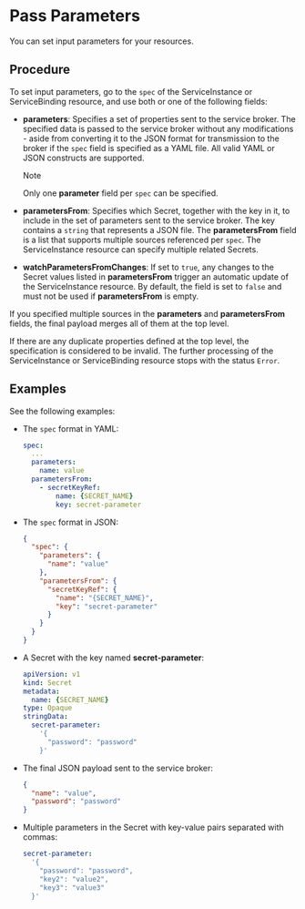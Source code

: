 # Pass Parameters

You can set input parameters for your resources.

## Procedure

To set input parameters, go to the `spec` of the ServiceInstance or ServiceBinding resource, and use both or one of the following fields:

* **parameters**: Specifies a set of properties sent to the service broker.
  The specified data is passed to the service broker without any modifications - aside from converting it to the JSON format for transmission to the broker if the `spec` field is specified as a YAML file.
  All valid YAML or JSON constructs are supported.

  > [!NOTE] 
  > Only one **parameter** field per `spec` can be specified.

* **parametersFrom**: Specifies which Secret, together with the key in it, to include in the set of parameters sent to the service broker.
  The key contains a `string` that represents a JSON file. The **parametersFrom** field is a list that supports multiple sources referenced per `spec`.
  The ServiceInstance resource can specify multiple related Secrets.

* **watchParametersFromChanges**: If set to `true`, any changes to the Secret values listed in **parametersFrom** trigger an automatic update of the ServiceInstance resource.
  By default, the field is set to `false`  and must not be used if **parametersFrom** is empty.

If you specified multiple sources in the **parameters** and **parametersFrom** fields, the final payload merges all of them at the top level.

If there are any duplicate properties defined at the top level, the specification is considered to be invalid. 
The further processing of the ServiceInstance or ServiceBinding resource stops with the status `Error`.

## Examples

See the following examples:

*  The `spec` format in YAML:

    ```yaml
    spec:
      ...
      parameters:
        name: value
      parametersFrom:
        - secretKeyRef:
            name: {SECRET_NAME}
            key: secret-parameter
    ```

* The `spec` format in JSON:

  ```json
  {
    "spec": {
      "parameters": {
        "name": "value"
      },
      "parametersFrom": {
        "secretKeyRef": {
          "name": "{SECRET_NAME}",
          "key": "secret-parameter"
        }
      }
    } 
  }
  ```

* A Secret with the key named **secret-parameter**:

  ```yaml
  apiVersion: v1
  kind: Secret
  metadata:
    name: {SECRET_NAME}
  type: Opaque
  stringData:
    secret-parameter:
      '{
        "password": "password"
      }'
  ```

* The final JSON payload sent to the service broker:

  ```json
  {
    "name": "value",
    "password": "password"
  }
  ```

* Multiple parameters in the Secret with key-value pairs separated with commas:

  ```yaml
  secret-parameter:
    '{
      "password": "password",
      "key2": "value2",
      "key3": "value3"
    }'
  ```
